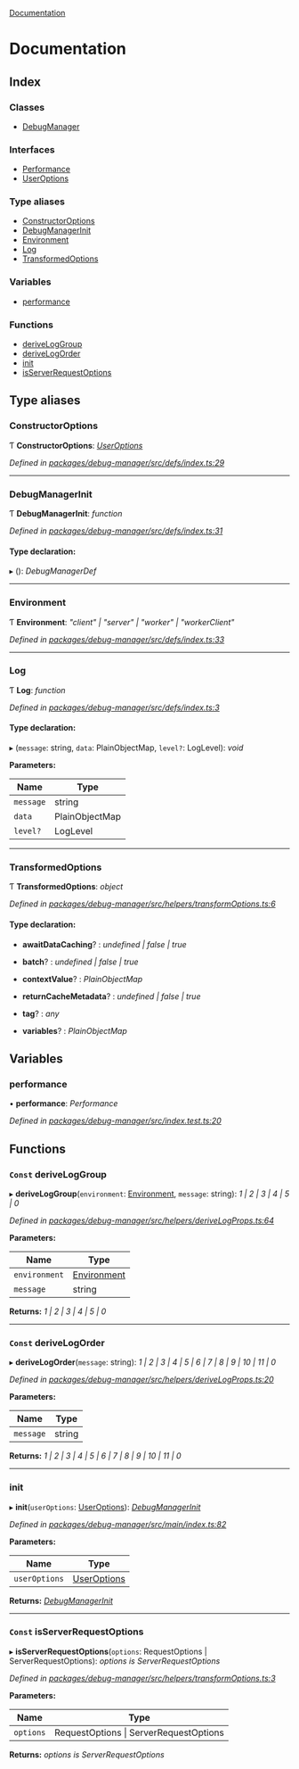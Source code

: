 [Documentation](README.md)

# Documentation

## Index

### Classes

* [DebugManager](classes/debugmanager.md)

### Interfaces

* [Performance](interfaces/performance.md)
* [UserOptions](interfaces/useroptions.md)

### Type aliases

* [ConstructorOptions](README.md#constructoroptions)
* [DebugManagerInit](README.md#debugmanagerinit)
* [Environment](README.md#environment)
* [Log](README.md#log)
* [TransformedOptions](README.md#transformedoptions)

### Variables

* [performance](README.md#performance)

### Functions

* [deriveLogGroup](README.md#const-deriveloggroup)
* [deriveLogOrder](README.md#const-derivelogorder)
* [init](README.md#init)
* [isServerRequestOptions](README.md#const-isserverrequestoptions)

## Type aliases

###  ConstructorOptions

Ƭ **ConstructorOptions**: *[UserOptions](interfaces/useroptions.md)*

*Defined in [packages/debug-manager/src/defs/index.ts:29](https://github.com/badbatch/graphql-box/blob/204add77/packages/debug-manager/src/defs/index.ts#L29)*

___

###  DebugManagerInit

Ƭ **DebugManagerInit**: *function*

*Defined in [packages/debug-manager/src/defs/index.ts:31](https://github.com/badbatch/graphql-box/blob/204add77/packages/debug-manager/src/defs/index.ts#L31)*

#### Type declaration:

▸ (): *DebugManagerDef*

___

###  Environment

Ƭ **Environment**: *"client" | "server" | "worker" | "workerClient"*

*Defined in [packages/debug-manager/src/defs/index.ts:33](https://github.com/badbatch/graphql-box/blob/204add77/packages/debug-manager/src/defs/index.ts#L33)*

___

###  Log

Ƭ **Log**: *function*

*Defined in [packages/debug-manager/src/defs/index.ts:3](https://github.com/badbatch/graphql-box/blob/204add77/packages/debug-manager/src/defs/index.ts#L3)*

#### Type declaration:

▸ (`message`: string, `data`: PlainObjectMap, `level?`: LogLevel): *void*

**Parameters:**

Name | Type |
------ | ------ |
`message` | string |
`data` | PlainObjectMap |
`level?` | LogLevel |

___

###  TransformedOptions

Ƭ **TransformedOptions**: *object*

*Defined in [packages/debug-manager/src/helpers/transformOptions.ts:6](https://github.com/badbatch/graphql-box/blob/204add77/packages/debug-manager/src/helpers/transformOptions.ts#L6)*

#### Type declaration:

* **awaitDataCaching**? : *undefined | false | true*

* **batch**? : *undefined | false | true*

* **contextValue**? : *PlainObjectMap*

* **returnCacheMetadata**? : *undefined | false | true*

* **tag**? : *any*

* **variables**? : *PlainObjectMap*

## Variables

###  performance

• **performance**: *Performance*

*Defined in [packages/debug-manager/src/index.test.ts:20](https://github.com/badbatch/graphql-box/blob/204add77/packages/debug-manager/src/index.test.ts#L20)*

## Functions

### `Const` deriveLogGroup

▸ **deriveLogGroup**(`environment`: [Environment](README.md#environment), `message`: string): *1 | 2 | 3 | 4 | 5 | 0*

*Defined in [packages/debug-manager/src/helpers/deriveLogProps.ts:64](https://github.com/badbatch/graphql-box/blob/204add77/packages/debug-manager/src/helpers/deriveLogProps.ts#L64)*

**Parameters:**

Name | Type |
------ | ------ |
`environment` | [Environment](README.md#environment) |
`message` | string |

**Returns:** *1 | 2 | 3 | 4 | 5 | 0*

___

### `Const` deriveLogOrder

▸ **deriveLogOrder**(`message`: string): *1 | 2 | 3 | 4 | 5 | 6 | 7 | 8 | 9 | 10 | 11 | 0*

*Defined in [packages/debug-manager/src/helpers/deriveLogProps.ts:20](https://github.com/badbatch/graphql-box/blob/204add77/packages/debug-manager/src/helpers/deriveLogProps.ts#L20)*

**Parameters:**

Name | Type |
------ | ------ |
`message` | string |

**Returns:** *1 | 2 | 3 | 4 | 5 | 6 | 7 | 8 | 9 | 10 | 11 | 0*

___

###  init

▸ **init**(`userOptions`: [UserOptions](interfaces/useroptions.md)): *[DebugManagerInit](README.md#debugmanagerinit)*

*Defined in [packages/debug-manager/src/main/index.ts:82](https://github.com/badbatch/graphql-box/blob/204add77/packages/debug-manager/src/main/index.ts#L82)*

**Parameters:**

Name | Type |
------ | ------ |
`userOptions` | [UserOptions](interfaces/useroptions.md) |

**Returns:** *[DebugManagerInit](README.md#debugmanagerinit)*

___

### `Const` isServerRequestOptions

▸ **isServerRequestOptions**(`options`: RequestOptions | ServerRequestOptions): *options is ServerRequestOptions*

*Defined in [packages/debug-manager/src/helpers/transformOptions.ts:3](https://github.com/badbatch/graphql-box/blob/204add77/packages/debug-manager/src/helpers/transformOptions.ts#L3)*

**Parameters:**

Name | Type |
------ | ------ |
`options` | RequestOptions &#124; ServerRequestOptions |

**Returns:** *options is ServerRequestOptions*
